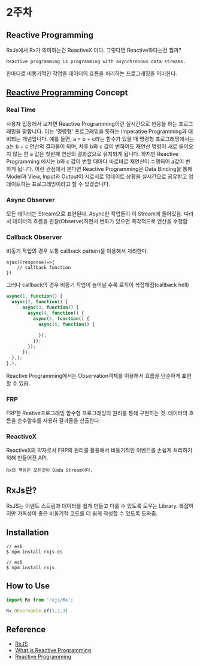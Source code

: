 # 2주차

## Reactive Programming
RxJs에서 Rx가 의미하는건 ReactiveX 이다. 그렇다면 Reactive하다는건 뭘까?
```
Reactive programming is programming with asynchronous data streams.
```
한마디로 비동기적인 작업을 데이터의 흐름을 처리하는 프로그래밍을 의미한다.

## [Reactive Programming](http://blog.naver.com/PostView.nhn?blogId=jdub7138&logNo=220983291803&parentCategoryNo=58&categoryNo=&viewDate=&isShowPopularPosts=true&from=search) Concept
### Real Time
사용자 입장에서 보자면 Reactive Programming이란 실시간으로 반응을 하는 프로그래밍을 말합니다. 
이는 '명령형' 프로그래밍을 뜻하는 Imperative Programming과 대비되는 개념입니다.
예를 들면, a = b + c라는 함수가 있을 때 명령형 프로그래밍에서는 a는 b + c 연산의 결과물이 되며, 차후 b와 c 값이 변하여도 재연산 명령이 새로 들어오지 않는 한 a 값은 첫번째 연산의 결과값으로 유지되게 됩니다. 
하지만 Reactive Programming 에서는 b와 c 값이 변할 때마다 바로바로 재연산이 수행되어 a값이 변하게 됩니다.
이런 관점에서 본다면 Reactive Programming은 Data Binding을 통해 Model과 View, Input과 Output이 서로서로 업데이트 상황을 실시간으로 공유받고 업데이트하는 프로그래밍이라고 할 수 있겠습니다.

### Async Observer
모든 데이터는 Stream으로 표현된다. Async한 작업들이 이 Stream에 들어있음. 따라서 데이터의 흐름을 관찰(Observe)하면서 변화가 있으면 즉각적으로 연산을 수행함

### Callback Observer
비동기 작업의 경우 보통 callback pattern을 이용해서 처리한다.
```
ajax((response)=>{
    // callback function
})
```
그러나 callback의 경우 비동기 작업이 늘어날 수록 로직이 복잡해짐(callback hell)
```javascript
async(1, function() {
  async(2, function() {
      async(3, function() {
        async(4, function() {
          async(5, function() {
            async(6, function() {
              
            });
          });
        });
      });
  },);
},);
```
Reactive Programming에서는 Observation객체를 이용해서 흐름을 단순하게 표현할 수 있음.

### FRP
FRP한 Reative프로그래밍 함수형 프로그래밍의 원리를 통해 구현하는 것.
데이터의 흐름을 순수함수를 사용하 결과물을 산출한다.

### ReactiveX
ReactiveX의 약자로서 FRP의 원리를 활용해서 비동기적인 이벤트를 손쉽게 처리하기 위해 만들어진 API.
```
Rx의 핵심은 모든것이 Dada Stream이다.
```
## RxJs란?
RxJS는 이벤트 스트림과 데이터를 쉽게 만들고 다룰 수 있도록 도우는 Library.
복잡하지만 가독성이 좋은 비동기적 코드를 더 쉽게 작성할 수 있도록 도와줌.

## Installation
```
// es6
$ npm install rxjs-es 

// es5
$ npm install rxjs
```

## How to Use

```javascript
import Rx from 'rxjs/Rx';

Rx.Observable.of(1,2,3)
```


## Reference
- [RxJS](http://reactivex.io/rxjs/)
- [What is Reactive Programming](https://gist.github.com/staltz/868e7e9bc2a7b8c1f754 )
- [Reactive Programming](http://blog.naver.com/PostView.nhn?blogId=jdub7138&logNo=220983291803&parentCategoryNo=58&categoryNo=&viewDate=&isShowPopularPosts=true&from=search)